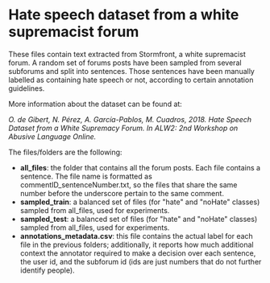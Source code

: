 # Hate speech dataset from a white supremacist forum

 

These files contain text extracted from Stormfront, a white supremacist forum.
A random set of forums posts have been sampled from several subforums and split into sentences.
Those sentences have been manually labelled as containing hate speech or not, according to certain annotation guidelines.
 
More information about the dataset can be found at:
 
*O. de Gibert, N. Pérez, A. García-Pablos, M. Cuadros, 2018. Hate Speech Dataset from a White Supremacy Forum. In ALW2: 2nd Workshop on Abusive Language Online.*
 
The files/folders are the following:
 
* **all_files**: the folder that contains all the forum posts. Each file contains a sentence. The file name is formatted as commentID_sentenceNumber.txt, so the files that share the same number before the underscore pertain to the same comment.
* **sampled_train**: a balanced set of files (for "hate" and "noHate" classes) sampled from all_files, used for experiments.
* **sampled_test**: a balanced set of files (for "hate" and "noHate" classes) sampled from all_files, used for experiments.
* **annotations_metadata.csv**: this file contains the actual label for each file in the previous folders; additionally, it reports how much additional context the annotator required to make a decision over each sentence, the user id, and the subforum id (ids are just numbers that do not further identify people).